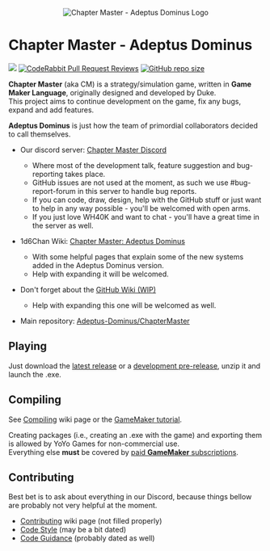 <p align="center">
  <img src="https://github.com/user-attachments/assets/47772b42-59ad-4fdf-84de-ae9bcba999be" alt="Chapter Master - Adeptus Dominus Logo"/>
</p>

# Chapter Master - Adeptus Dominus
[![](https://dcbadge.limes.pink/api/server/https://discord.gg/zAGpqHzsXQ?style=flat)](https://discord.gg/zAGpqHzsXQ)
[![CodeRabbit Pull Request Reviews](https://img.shields.io/coderabbit/prs/github/Adeptus-Dominus/ChapterMaster?logoColor=%23808080&label=CodeRabbit%20Reviews&labelColor=fd5608&color=545454)](https://coderabbit.ai/)
[![GitHub repo size](https://img.shields.io/github/repo-size/Adeptus-Dominus/ChapterMaster?style=flat&label=Repo%20Size&labelColor=4493f8&color=545454)](https://github.com/Adeptus-Dominus/ChapterMaster)

**Chapter Master** (aka CM) is a strategy/simulation game, written in **Game Maker Language**, originally designed and developed by Duke.\
This project aims to continue development on the game, fix any bugs, expand and add features.

**Adeptus Dominus** is just how the team of primordial collaborators decided to call themselves.

- Our discord server: [Chapter Master Discord](https://discord.gg/zAGpqHzsXQ)
  - Where most of the development talk, feature suggestion and bug-reporting takes place.
  - GitHub issues are not used at the moment, as such we use #bug-report-forum in this server to handle bug reports.
  - If you can code, draw, design, help with the GitHub stuff or just want to help in any way possible - you'll be welcomed with open arms.
  - If you just love WH40K and want to chat - you'll have a great time in the server as well.

- 1d6Chan Wiki: [Chapter Master: Adeptus Dominus](https://1d6chan.miraheze.org/wiki/Category:Chapter_Master_:_Adeptus_Dominus)
  - With some helpful pages that explain some of the new systems added in the Adeptus Dominus version.
  - Help with expanding it will be welcomed.

- Don't forget about the [GitHub Wiki (WIP)](https://github.com/Adeptus-Dominus/ChapterMaster/wiki)
  - Help with expanding this one will be welcomed as well.

- Main repository: [Adeptus-Dominus/ChapterMaster](https://github.com/Adeptus-Dominus/ChapterMaster)

## Playing
Just download the [latest release](https://github.com/Adeptus-Dominus/ChapterMaster/releases/latest) or a [development pre-release](https://github.com/Adeptus-Dominus/ChapterMaster/releases), unzip it and launch the .exe.

## Compiling

See [Compiling](https://github.com/Adeptus-Dominus/ChapterMaster/wiki/Compiling) wiki page or the [GameMaker tutorial](https://help.gamemaker.io/hc/en-us/articles/235186048-Setting-Up-For-Windows).

Creating packages (i.e., creating an .exe with the game) and exporting them is allowed by YoYo Games for non-commercial use.\
Everything else **must** be covered by [paid **GameMaker** subscriptions](https://gamemaker.io/en/get).

## Contributing

Best bet is to ask about everything in our Discord, because things bellow are probably not very helpful at the moment.
- [Contributing](https://github.com/Adeptus-Dominus/ChapterMaster/wiki/Contributing) wiki page (not filled properly)
- [Code Style](https://github.com/Adeptus-Dominus/ChapterMaster/blob/main/docs/CODE_STYLE.md) (may be a bit dated)
- [Code Guidance](https://github.com/Adeptus-Dominus/ChapterMaster/blob/main/docs/code_guidance.md) (probably dated as well)
